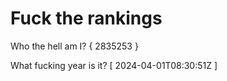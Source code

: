 # Fuck the rankings

Who the hell am I?
{ 2835253 }

What fucking year is it?
[ 2024-04-01T08:30:51Z ]
